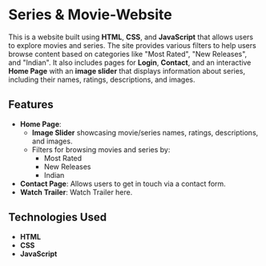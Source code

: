 # Series & Movie-Website


This is a website built using **HTML**, **CSS**, and **JavaScript** that allows users to explore movies and series. The site provides various filters to help users browse content based on categories like "Most Rated", "New Releases", and "Indian". It also includes pages for **Login**, **Contact**, and an interactive **Home Page** with an **image slider** that displays information about series, including their names, ratings, descriptions, and images.

## Features

- **Home Page**: 
  - **Image Slider** showcasing movie/series names, ratings, descriptions, and images.
  - Filters for browsing movies and series by:
    - Most Rated
    - New Releases
    - Indian 
- **Contact Page**: Allows users to get in touch via a contact form.
- **Watch Trailer**: Watch Trailer here.


## Technologies Used

- **HTML**
- **CSS**
- **JavaScript**
